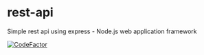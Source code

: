 # rest-api
Simple rest api using express - Node.js web application framework

[![CodeFactor](https://www.codefactor.io/repository/github/rakeshf/rest-api/badge)](https://www.codefactor.io/repository/github/rakeshf/rest-api)
